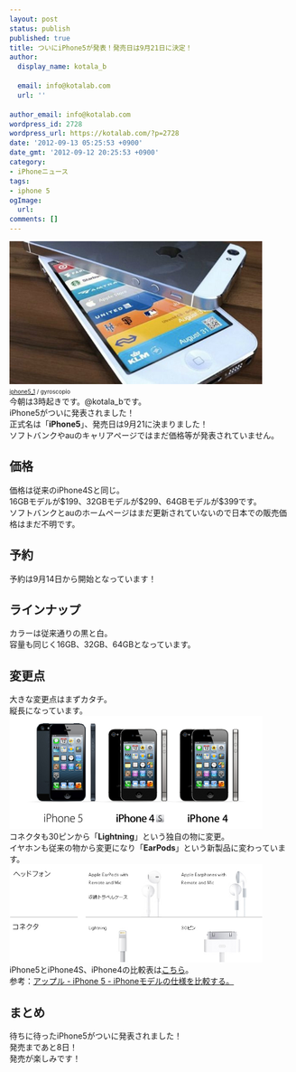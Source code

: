 ```yaml
---
layout: post
status: publish
published: true
title: ついにiPhone5が発表！発売日は9月21日に決定！
author:
  display_name: kotala_b

  email: info@kotalab.com
  url: ''

author_email: info@kotalab.com
wordpress_id: 2728
wordpress_url: https://kotalab.com/?p=2728
date: '2012-09-13 05:25:53 +0900'
date_gmt: '2012-09-12 20:25:53 +0900'
category:
- iPhoneニュース
tags:
- iphone 5
ogImage:
  url:
comments: []
---
```

<p><a href="/wp-content/uploads/iphone_120911.jpg" target="_blank"><img src="/wp-content/uploads/iphone_120911.jpg" alt="" title="iphone_120911" width="448" height="253" class="alignnone size-full wp-image-2682" /></a><br />
<span style="font-size:10px;"><a href="https://www.flickr.com/photos/79253394@N05/7839215384/" target="_blank">iphone5_1</a> / gyroscopio</span><br />
今朝は3時起きです。@kotala_bです。<br />
iPhone5がついに発表されました！<br />
正式名は「<strong>iPhone5</strong>」、発売日は9月21に決まりました！<br />
ソフトバンクやauのキャリアページではまだ価格等が発表されていません。<br />
</p>
<!--more-->
<h2>価格</h2>
<p>価格は従来のiPhone4Sと同じ。<br />
16GBモデルが$199、32GBモデルが$299、64GBモデルが$399です。<br />
ソフトバンクとauのホームページはまだ更新されていないので日本での販売価格はまだ不明です。</p>
<h2>予約</h2>
<p>予約は9月14日から開始となっています！</p>
<h2>ラインナップ</h2>
<p>カラーは従来通りの黒と白。<br />
容量も同じく16GB、32GB、64GBとなっています。</p>
<h2>変更点</h2>
<p>大きな変更点はまずカタチ。<br />
縦長になっています。<br />
<a href="/wp-content/uploads/iphone5_120913_01.jpg" target="_blank"><img src="/wp-content/uploads/iphone5_120913_01.jpg" alt="" title="iphone5_120913_01" width="448" height="200" class="alignnone size-full wp-image-2730" /></a><br />
コネクタも30ピンから「<strong>Lightning</strong>」という独自の物に変更。<br />
イヤホンも従来の物から変更になり「<strong>EarPods</strong>」という新製品に変わっています。<br />
<a href="/wp-content/uploads/iphone5_120913_02.jpg" target="_blank"><img src="/wp-content/uploads/iphone5_120913_02.jpg" alt="" title="iphone5_120913_02" width="448" height="173" class="alignnone size-full wp-image-2729" /></a><br />
iPhone5とiPhone4S、iPhone4の比較表は<a href="https://www.apple.com/jp/iphone/compare-iphones/" target="_blank">こちら</a>。<br />
参考：<a href="https://www.apple.com/jp/iphone/compare-iphones/" target="_blank">アップル - iPhone 5 - iPhoneモデルの仕様を比較する。</a></p>
<h2>まとめ</h2>
<p>待ちに待ったiPhone5がついに発表されました！<br />
発売まであと8日！<br />
発売が楽しみです！</p>
